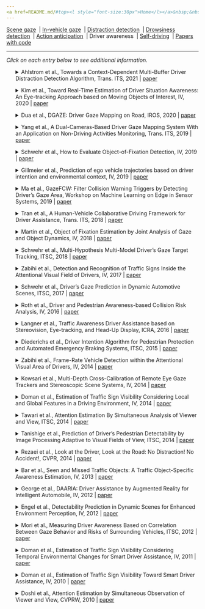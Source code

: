 ```yaml
---
<a href=README.md/#top><l style="font-size:30px">Home</l></a>&nbsp;&nbsp;| <a href=behavioral.md><l style="font-size:30px">Behavioral</l></a>&nbsp;&nbsp;| <l style="font-size:35px">Applications</l>&nbsp;&nbsp;| <a href=datasets.md><l style="font-size:30px">Datasets</l></a>&nbsp;&nbsp;
---
```


[Scene gaze](scene_gaze.md)&nbsp;&nbsp;| [In-vehicle gaze](in-vehicle_gaze.md)&nbsp;&nbsp;| [Distraction detection](distraction_detection.md)&nbsp;&nbsp;| [Drowsiness detection](drowsiness_detection.md)&nbsp;&nbsp;| [Action anticipation](action_anticipation.md)&nbsp;&nbsp;| Driver awareness&nbsp;&nbsp;| [Self-driving](self-driving.md)&nbsp;&nbsp;| [Papers with code](papers_with_code.md)&nbsp;&nbsp;
___
*Click on each entry below to see additional information.*
<ul><a name=2021_T-ITS_Ahlstrom></a>
<details close>
<summary>Ahlstrom et al., Towards a Context-Dependent Multi-Buffer Driver Distraction Detection Algorithm, Trans. ITS, 2021 | <a href=https://doi.org/10.1109/TITS.2021.3060168>paper</a></summary>
<ul>
Dataset(s): private
</ul>
<ul>
<pre>
@article{2021_T-ITS_Ahlstrom,
    author = {Ahlstr{\"o}m, Christer and Georgoulas, George and Kircher, Katja},
    title = "Towards a Context-Dependent Multi-Buffer Driver Distraction Detection Algorithm",
    journal = "IEEE Transactions on Intelligent Transportation Systems",
    year = "2021"
}
</pre>
</ul>
</ul>
<ul><a name=2020_IV_Kim></a>
<details close>
<summary>Kim et al., Toward Real-Time Estimation of Driver Situation Awareness: An Eye-tracking Approach based on Moving Objects of Interest, IV, 2020 | <a href=https://doi.org/10.1109/IV47402.2020.9304770>paper</a></summary>
<ul>
Dataset(s): private
</ul>
<ul>
<pre>
@inproceedings{2020_IV_Kim,
    author = "Kim, Hyungil and Martin, Sujitha and Tawari, Ashish and Misu, Teruhisa and Gabbard, Joseph L",
    title = "Toward Real-Time Estimation of Driver Situation Awareness: An Eye-tracking Approach based on Moving Objects of Interest",
    booktitle = "IV",
    year = "2020"
}
</pre>
</ul>
</ul>
<ul><a name=2020_IROS_Dua></a>
<details close>
<summary>Dua et al., DGAZE: Driver Gaze Mapping on Road, IROS, 2020 | <a href=https://doi.org/10.1109/IROS45743.2020.9341782>paper</a></summary>
<ul>
Dataset(s): <a href=datasets.md#DGAZE>DGAZE</a>
</ul>
<ul>
<pre>
@inproceedings{2020_IROS_Dua,
    author = "Dua, Isha and John, Thrupthi Ann and Gupta, Riya and Jawahar, CV",
    title = "DGAZE: Driver Gaze Mapping on Road",
    booktitle = "IROS",
    year = "2020"
}
</pre>
</ul>
</ul>
<ul><a name=2019_T-ITS_Yang></a>
<details close>
<summary>Yang et al., A Dual-Cameras-Based Driver Gaze Mapping System With an Application on Non-Driving Activities Monitoring, Trans. ITS, 2019 | <a href=https://doi.org/10.1109/TITS.2019.2939676>paper</a></summary>
<ul>
Dataset(s): private
</ul>
<ul>
<pre>
@article{2019_T-ITS_Yang,
    author = "Yang, Lichao and Dong, Kuo and Dmitruk, Arkadiusz Jan and Brighton, James and Zhao, Yifan",
    title = "A dual-cameras-based driver gaze mapping system with an application on non-driving activities monitoring",
    journal = "IEEE Transactions on Intelligent Transportation Systems",
    volume = "21",
    number = "10",
    pages = "4318--4327",
    year = "2019"
}
</pre>
</ul>
</ul>
<ul><a name=2019_IV_Schwehr></a>
<details close>
<summary>Schwehr et al., How to Evaluate Object-of-Fixation Detection, IV, 2019 | <a href=https://doi.org/10.1109/IVS.2019.8814224>paper</a></summary>
<ul>
Dataset(s): <a href=datasets.md#PRORETA 4>PRORETA 4</a>
</ul>
<ul>
<pre>
@inproceedings{2019_IV_Schwehr,
    author = "Schwehr, Julian and Knaust, Moritz and Willert, Volker",
    title = "How to evaluate object-of-fixation detection",
    booktitle = "IV",
    year = "2019"
}
</pre>
</ul>
</ul>
<ul><a name=2019_IV_Gillmeier></a>
<details close>
<summary>Gillmeier et al., Prediction of ego vehicle trajectories based on driver intention and environmental context, IV, 2019 | <a href=https://doi.org/10.1109/IVS.2019.8814138>paper</a></summary>
<ul>
Dataset(s): private
</ul>
<ul>
<pre>
@inproceedings{2019_IV_Gillmeier,
    author = "Gillmeier, Katharina and Diederichs, Frederik and Spath, Dieter",
    title = "Prediction of ego vehicle trajectories based on driver intention and environmental context",
    booktitle = "IV",
    year = "2019"
}
</pre>
</ul>
</ul>
<ul><a name=2019_ACM_Ma></a>
<details close>
<summary>Ma et al., GazeFCW: Filter Collision Warning Triggers by Detecting Driver’s Gaze Area, Workshop on Machine Learning on Edge in Sensor Systems, 2019 | <a href=https://doi.org/10.1145/3362743.3362962>paper</a></summary>
<ul>
Dataset(s): private
</ul>
<ul>
<pre>
@inproceedings{2019_ACM_Ma,
    author = "Ma, Yinan and Wu, Jing and Long, Chengnian",
    title = "GazeFCW: Filter Collision Warning Triggers by Detecting Driver's Gaze Area",
    booktitle = "SenSys-ML",
    year = "2019"
}
</pre>
</ul>
</ul>
<ul><a name=2018_T-ITS_Tran></a>
<details close>
<summary>Tran et al., A Human-Vehicle Collaborative Driving Framework for Driver Assistance, Trans. ITS, 2018 | <a href=https://doi.org/10.1109/TITS.2018.2878027>paper</a></summary>
<ul>
Dataset(s): private
</ul>
<ul>
<pre>
@article{2018_T-ITS_Tran,
    author = "Tran, Duy and Du, Jianhao and Sheng, Weihua and Osipychev, Denis and Sun, Yuge and Bai, He",
    title = "A human-vehicle collaborative driving framework for driver assistance",
    journal = "IEEE Transactions on Intelligent Transportation Systems",
    volume = "20",
    number = "9",
    pages = "3470--3485",
    year = "2018"
}
</pre>
</ul>
</ul>
<ul><a name=2018_IV_Martin></a>
<details close>
<summary>Martin et al., Object of Fixation Estimation by Joint Analysis of Gaze and Object Dynamics, IV, 2018 | <a href=https://doi.org/10.1109/IVS.2018.8500532>paper</a></summary>
<ul>
Dataset(s): private
</ul>
<ul>
<pre>
@inproceedings{2018_IV_Martin,
    author = "Martin, Sujitha and Tawari, Ashish",
    title = "Object of fixation estimation by joint analysis of gaze and object dynamics",
    booktitle = "IV",
    year = "2018"
}
</pre>
</ul>
</ul>
<ul><a name=2018_ITSC_Schwehr></a>
<details close>
<summary>Schwehr et al., Multi-Hypothesis Multi-Model Driver’s Gaze Target Tracking, ITSC, 2018 | <a href=https://doi.org/10.1109/ITSC.2018.8569655>paper</a></summary>
<ul>
Dataset(s): private
</ul>
<ul>
<pre>
@inproceedings{2018_ITSC_Schwehr,
    author = "Schwehr, Julian and Willert, Volker",
    title = "Multi-hypothesis multi-model driver's gaze target tracking",
    booktitle = "ITSC",
    year = "2018"
}
</pre>
</ul>
</ul>
<ul><a name=2017_IV_Zabihi></a>
<details close>
<summary>Zabihi et al., Detection and Recognition of Traffic Signs Inside the Attentional Visual Field of Drivers, IV, 2017 | <a href=https://doi.org/10.1109/IVS.2017.7995781>paper</a></summary>
<ul>
Dataset(s): private
</ul>
<ul>
<pre>
@inproceedings{2017_IV_Zabihi,
    author = "Zabihi, Sayed Jamal and Zabihi, SM and Beauchemin, Steven S and Bauer, Michael A",
    title = "Detection and recognition of traffic signs inside the attentional visual field of drivers",
    booktitle = "IV",
    year = "2017"
}
</pre>
</ul>
</ul>
<ul><a name=2017_ITSC_Schwehr></a>
<details close>
<summary>Schwehr et al., Driver’s Gaze Prediction in Dynamic Automotive Scenes, ITSC, 2017 | <a href=https://doi.org/10.1109/ITSC.2017.8317586>paper</a></summary>
<ul>
Dataset(s): private
</ul>
<ul>
<pre>
@inproceedings{2017_ITSC_Schwehr,
    author = "Schwehr, Julian and Willert, Volker",
    title = "Driver's gaze prediction in dynamic automotive scenes",
    booktitle = "ITSC",
    year = "2017"
}
</pre>
</ul>
</ul>
<ul><a name=2016_IV_Roth></a>
<details close>
<summary>Roth et al., Driver and Pedestrian Awareness-based Collision Risk Analysis, IV, 2016 | <a href=https://doi.org/10.1109/IVS.2016.7535425>paper</a></summary>
<ul>
Dataset(s): private
</ul>
<ul>
<pre>
@inproceedings{2016_IV_Roth,
    author = "Roth, Markus and Flohr, Fabian and Gavrila, Dariu M",
    title = "Driver and pedestrian awareness-based collision risk analysis",
    booktitle = "IV",
    year = "2016"
}
</pre>
</ul>
</ul>
<ul><a name=2016_ICRA_Langner></a>
<details close>
<summary>Langner et al., Traffic Awareness Driver Assistance based on Stereovision, Eye-tracking, and Head-Up Display, ICRA, 2016 | <a href=https://doi.org/10.1109/ICRA.2016.7487485>paper</a></summary>
<ul>
Dataset(s): private
</ul>
<ul>
<pre>
@inproceedings{2016_ICRA_Langner,
    author = "Langner, Tobias and Seifert, Daniel and Fischer, Bennet and Goehring, Daniel and Ganjineh, Tinosch and Rojas, Ra{\'u}l",
    title = "Traffic awareness driver assistance based on stereovision, eye-tracking, and head-up display",
    booktitle = "ICRA",
    year = "2016"
}
</pre>
</ul>
</ul>
<ul><a name=2015_ITSC_Diederichs></a>
<details close>
<summary>Diederichs et al., Driver Intention Algorithm for Pedestrian Protection and Automated Emergency Braking Systems, ITSC, 2015 | <a href=https://doi.org/10.1109/ITSC.2015.174>paper</a></summary>
<ul>
Dataset(s): private
</ul>
<ul>
<pre>
@inproceedings{2015_ITSC_Diederichs,
    author = {Diederichs, Frederik and Sch{\"u}ttke, Tobias and Spath, Dieter},
    title = "Driver intention algorithm for pedestrian protection and automated emergency braking systems",
    booktitle = "ITSC",
    year = "2015"
}
</pre>
</ul>
</ul>
<ul><a name=2014_IV_Zabihi></a>
<details close>
<summary>Zabihi et al., Frame-Rate Vehicle Detection within the Attentional Visual Area of Drivers, IV, 2014 | <a href=https://doi.org/10.1109/IVS.2014.6856601>paper</a></summary>
<ul>
Dataset(s): private
</ul>
<ul>
<pre>
@inproceedings{2014_IV_Zabihi,
    author = "Zabihi, SM and Beauchemin, Steven S and De Medeiros, EAM and Bauer, Michael A",
    title = "Frame-rate vehicle detection within the attentional visual area of drivers",
    booktitle = "IV",
    year = "2014"
}
</pre>
</ul>
</ul>
<ul><a name=2014_IV_Kowsari></a>
<details close>
<summary>Kowsari et al., Multi-Depth Cross-Calibration of Remote Eye Gaze Trackers and Stereoscopic Scene Systems, IV, 2014 | <a href=https://doi.org/10.1109/IVS.2014.6856450>paper</a></summary>
<ul>
Dataset(s): private
</ul>
<ul>
<pre>
@inproceedings{2014_IV_Kowsari,
    author = "Kowsari, Taha and Beauchemin, Steven S and Bauer, Michael A and Laurendeau, Denis and Teasdale, Normand",
    title = "Multi-depth cross-calibration of remote eye gaze trackers and stereoscopic scene systems",
    booktitle = "IV",
    year = "2014"
}
</pre>
</ul>
</ul>
<ul><a name=2014_IV_Doman></a>
<details close>
<summary>Doman et al., Estimation of Traffic Sign Visibility Considering Local and Global Features in a Driving Environment, IV, 2014 | <a href=https://doi.org/10.1109/IVS.2014.6856474>paper</a></summary>
<ul>
Dataset(s): private
</ul>
<ul>
<pre>
@inproceedings{2014_IV_Doman,
    author = "Doman, Keisuke and Deguchi, Daisuke and Takahashi, Tomokazu and Mekada, Yoshito and Ide, Ichiro and Murase, Hiroshi and Sakai, Utsushi",
    title = "Estimation of traffic sign visibility considering local and global features in a driving environment",
    booktitle = "IV",
    year = "2014"
}
</pre>
</ul>
</ul>
<ul><a name=2014_ITSC_Tawari_1></a>
<details close>
<summary>Tawari et al., Attention Estimation By Simultaneous Analysis of Viewer and View, ITSC, 2014 | <a href=https://doi.org/10.1109/ITSC.2014.6957880>paper</a></summary>
<ul>
Dataset(s): private
</ul>
<ul>
<pre>
@inproceedings{2014_ITSC_Tawari_1,
    author = "Tawari, Ashish and M{\o}gelmose, Andreas and Martin, Sujitha and Moeslund, Thomas B and Trivedi, Mohan M",
    title = "Attention estimation by simultaneous analysis of viewer and view",
    booktitle = "ITSC",
    year = "2014"
}
</pre>
</ul>
</ul>
<ul><a name=2014_ITSC_Tanishige></a>
<details close>
<summary>Tanishige et al., Prediction of Driver’s Pedestrian Detectability by Image Processing Adaptive to Visual Fields of View, ITSC, 2014 | <a href=https://doi.org/10.1109/ITSC.2014.6957881>paper</a></summary>
<ul>
Dataset(s): private
</ul>
<ul>
<pre>
@inproceedings{2014_ITSC_Tanishige,
    author = "Tanishige, Ryunosuke and Deguchi, Daisuke and Doman, Keisuke and Mekada, Yoshito and Ide, Ichiro and Murase, Hiroshi",
    title = "Prediction of driver's pedestrian detectability by image processing adaptive to visual fields of view",
    booktitle = "ITSC",
    year = "2014"
}
</pre>
</ul>
</ul>
<ul><a name=2014_CVPR_Rezaei></a>
<details close>
<summary>Rezaei et al., Look at the Driver, Look at the Road: No Distraction! No Accident!, CVPR, 2014 | <a href=https://openaccess.thecvf.com/content_cvpr_2014/papers/Rezaei_Look_at_the_2014_CVPR_paper.pdf>paper</a></summary>
<ul>
Dataset(s): private
</ul>
<ul>
<pre>
@inproceedings{2014_CVPR_Rezaei,
    author = "Rezaei, Mahdi and Klette, Reinhard",
    title = "{Look at the driver, look at the road: No distraction! No accident!}",
    booktitle = "CVPR",
    year = "2014"
}
</pre>
</ul>
</ul>
<ul><a name=2013_IV_Bar></a>
<details close>
<summary>Bar et al., Seen and Missed Traffic Objects: A Traffic Object-Specific Awareness Estimation, IV, 2013 | <a href=https://doi.org/10.1109/IVS.2013.6629443>paper</a></summary>
<ul>
Dataset(s): private
</ul>
<ul>
<pre>
@inproceedings{2013_IV_Bar,
    author = {B{\"a}r, Tobias and Linke, Denys and Nienh{\"u}ser, Dennis and Z{\"o}llner, J Marius},
    title = "Seen and missed traffic objects: A traffic object-specific awareness estimation",
    booktitle = "IV",
    year = "2013"
}
</pre>
</ul>
</ul>
<ul><a name=2012_IV_George></a>
<details close>
<summary>George et al., DAARIA: Driver Assistance by Augmented Reality for Intelligent Automobile, IV, 2012 | <a href=https://doi.org/10.1109/IVS.2012.6232220>paper</a></summary>
<ul>
Dataset(s): private
</ul>
<ul>
<pre>
@inproceedings{2012_IV_George,
    author = "George, Paul and Thouvenin, Indira and Fremont, Vincent and Cherfaoui, V{\'e}ronique",
    title = "DAARIA: Driver assistance by augmented reality for intelligent automobile",
    booktitle = "IV",
    year = "2012"
}
</pre>
</ul>
</ul>
<ul><a name=2012_IV_Engel></a>
<details close>
<summary>Engel et al., Detectability Prediction in Dynamic Scenes for Enhanced Environment Perception, IV, 2012 | <a href=https://doi.org/10.1109/IVS.2012.6232267>paper</a></summary>
<ul>
Dataset(s): private
</ul>
<ul>
<pre>
@inproceedings{2012_IV_Engel,
    author = "Engel, David and Curio, Crist{\'o}bal",
    title = "Detectability prediction in dynamic scenes for enhanced environment perception",
    booktitle = "IV",
    year = "2012"
}
</pre>
</ul>
</ul>
<ul><a name=2012_ITSC_Mori></a>
<details close>
<summary>Mori et al., Measuring Driver Awareness Based on Correlation Between Gaze Behavior and Risks of Surrounding Vehicles, ITSC, 2012 | <a href=https://doi.org/10.1109/ITSC.2012.6338802>paper</a></summary>
<ul>
Dataset(s): private
</ul>
<ul>
<pre>
@inproceedings{2012_ITSC_Mori,
    author = "Mori, Masataka and Miyajima, Chiyomi and Angkititrakul, Pongtep and Hirayama, Takatsugu and Li, Yiyang and Kitaoka, Norihide and Takeda, Kazuya",
    title = "Measuring driver awareness based on correlation between gaze behavior and risks of surrounding vehicles",
    booktitle = "ITSC",
    year = "2012"
}
</pre>
</ul>
</ul>
<ul><a name=2011_IV_Doman></a>
<details close>
<summary>Doman et al., Estimation of Traffic Sign Visibility Considering Temporal Environmental Changes for Smart Driver Assistance, IV, 2011 | <a href=https://doi.org/10.1109/IVS.2011.5940467>paper</a></summary>
<ul>
Dataset(s): private
</ul>
<ul>
<pre>
@inproceedings{2011_IV_Doman,
    author = "Doman, Keisuke and Deguchi, Daisuke and Takahashi, Tomokazu and Mekada, Yoshito and Ide, Ichiro and Murase, Hiroshi and Tamatsu, Yukimasa",
    title = "Estimation of traffic sign visibility considering temporal environmental changes for smart driver assistance",
    booktitle = "IV",
    year = "2011"
}
</pre>
</ul>
</ul>
<ul><a name=2010_IV_Doman></a>
<details close>
<summary>Doman et al., Estimation of Traffic Sign Visibility Toward Smart Driver Assistance, IV, 2010 | <a href=https://doi.org/10.1109/IVS.2010.5548137>paper</a></summary>
<ul>
Dataset(s): private
</ul>
<ul>
<pre>
@inproceedings{2010_IV_Doman,
    author = "Doman, Keisuke and Deguchi, Daisuke and Takahashi, Tomokazu and Mekada, Yoshito and Ide, Ichiro and Murase, Hiroshi and Tamatsu, Yukimasa",
    title = "Estimation of traffic sign visibility toward smart driver assistance",
    booktitle = "IV",
    year = "2010"
}
</pre>
</ul>
</ul>
<ul><a name=2010_CVPRW_Doshi></a>
<details close>
<summary>Doshi et al., Attention Estimation by Simultaneous Observation of Viewer and View, CVPRW, 2010 | <a href=https://doi.org/10.1109/CVPRW.2010.5543272>paper</a></summary>
<ul>
Dataset(s): private
</ul>
<ul>
<pre>
@inproceedings{2010_CVPRW_Doshi,
    author = "Doshi, Anup and Trivedi, Mohan M",
    title = "Attention estimation by simultaneous observation of viewer and view",
    booktitle = "CVPRW",
    year = "2010"
}
</pre>
</ul>
</ul>
